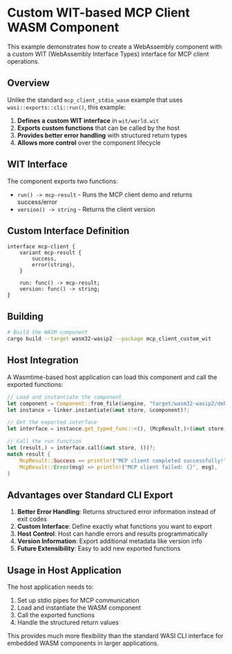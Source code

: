 # Custom WIT-based MCP Client WASM Component

This example demonstrates how to create a WebAssembly component with a custom WIT (WebAssembly Interface Types) interface for MCP client operations.

## Overview

Unlike the standard `mcp_client_stdio_wasm` example that uses `wasi::exports::cli::run()`, this example:

1. **Defines a custom WIT interface** in `wit/world.wit`
2. **Exports custom functions** that can be called by the host
3. **Provides better error handling** with structured return types
4. **Allows more control** over the component lifecycle

## WIT Interface

The component exports two functions:

- `run() -> mcp-result` - Runs the MCP client demo and returns success/error
- `version() -> string` - Returns the client version

## Custom Interface Definition

```wit
interface mcp-client {
    variant mcp-result {
        success,
        error(string),
    }
    
    run: func() -> mcp-result;
    version: func() -> string;
}
```

## Building

```bash
# Build the WASM component
cargo build --target wasm32-wasip2 --package mcp_client_custom_wit
```

## Host Integration

A Wasmtime-based host application can load this component and call the exported functions:

```rust
// Load and instantiate the component
let component = Component::from_file(&engine, "target/wasm32-wasip2/debug/mcp_client_custom_wit.wasm")?;
let instance = linker.instantiate(&mut store, &component)?;

// Get the exported interface
let interface = instance.get_typed_func::<(), (McpResult,)>(&mut store, "run")?;

// Call the run function
let (result,) = interface.call(&mut store, ())?;
match result {
    McpResult::Success => println!("MCP client completed successfully!"),
    McpResult::Error(msg) => println!("MCP client failed: {}", msg),
}
```

## Advantages over Standard CLI Export

1. **Better Error Handling**: Returns structured error information instead of exit codes
2. **Custom Interface**: Define exactly what functions you want to export
3. **Host Control**: Host can handle errors and results programmatically
4. **Version Information**: Export additional metadata like version info
5. **Future Extensibility**: Easy to add new exported functions

## Usage in Host Application

The host application needs to:

1. Set up stdio pipes for MCP communication
2. Load and instantiate the WASM component
3. Call the exported functions
4. Handle the structured return values

This provides much more flexibility than the standard WASI CLI interface for embedded WASM components in larger applications.
